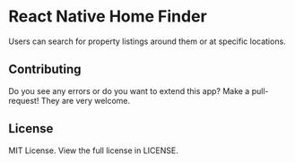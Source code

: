 # React Native Home Finder

Users can search for property listings around them or at specific locations.

## Contributing

Do you see any errors or do you want to extend this app? Make a pull-request! They are very welcome.

## License

MIT License. View the full license in LICENSE.